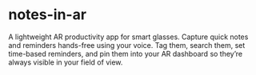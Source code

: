 # notes-in-ar
A lightweight AR productivity app for smart glasses. Capture quick notes and reminders hands-free using your voice. Tag them, search them, set time-based reminders, and pin them into your AR dashboard so they’re always visible in your field of view.
